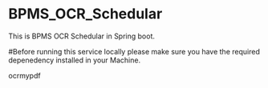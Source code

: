 # BPMS_OCR_Schedular
This is BPMS OCR Schedular in Spring boot.


#Before running this service locally please make sure you have the required depenedency installed in your Machine.

ocrmypdf